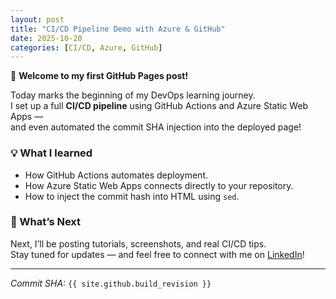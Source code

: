 ```yaml
---
layout: post
title: "CI/CD Pipeline Demo with Azure & GitHub"
date: 2025-10-20
categories: [CI/CD, Azure, GitHub]
---
```


🚀 **Welcome to my first GitHub Pages post!**

Today marks the beginning of my DevOps learning journey.  
I set up a full **CI/CD pipeline** using GitHub Actions and Azure Static Web Apps —  
and even automated the commit SHA injection into the deployed page!

### 💡 What I learned
- How GitHub Actions automates deployment.
- How Azure Static Web Apps connects directly to your repository.
- How to inject the commit hash into HTML using `sed`.

### 🔗 What’s Next
Next, I’ll be posting tutorials, screenshots, and real CI/CD tips.  
Stay tuned for updates — and feel free to connect with me on [LinkedIn](#)!

---

*Commit SHA:* `{{ site.github.build_revision }}`
